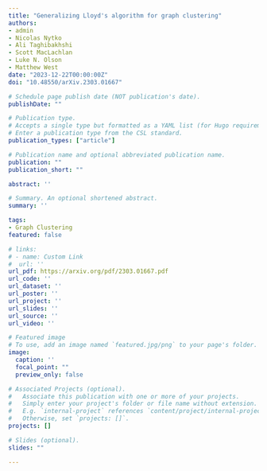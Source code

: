 ```yaml
---
title: "Generalizing Lloyd's algorithm for graph clustering"
authors:
- admin
- Nicolas Nytko
- Ali Taghibakhshi
- Scott MacLachlan
- Luke N. Olson
- Matthew West
date: "2023-12-22T00:00:00Z"
doi: "10.48550/arXiv.2303.01667"

# Schedule page publish date (NOT publication's date).
publishDate: ""

# Publication type.
# Accepts a single type but formatted as a YAML list (for Hugo requirements).
# Enter a publication type from the CSL standard.
publication_types: ["article"]

# Publication name and optional abbreviated publication name.
publication: ""
publication_short: ""

abstract: ''

# Summary. An optional shortened abstract.
summary: ''

tags:
- Graph Clustering
featured: false

# links:
# - name: Custom Link
#  url: ''
url_pdf: https://arxiv.org/pdf/2303.01667.pdf
url_code: ''
url_dataset: ''
url_poster: ''
url_project: ''
url_slides: ''
url_source: ''
url_video: ''

# Featured image
# To use, add an image named `featured.jpg/png` to your page's folder. 
image:
  caption: ''
  focal_point: ""
  preview_only: false

# Associated Projects (optional).
#   Associate this publication with one or more of your projects.
#   Simply enter your project's folder or file name without extension.
#   E.g. `internal-project` references `content/project/internal-project/index.md`.
#   Otherwise, set `projects: []`.
projects: []

# Slides (optional).
slides: ""

---
```


